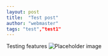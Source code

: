 ```yaml
---
layout: post
title:  "Test post"
author: "webmaster"
tags: "test","test1"
---
```


Testing features
![Placeholder image](https://ik.imagekit.io/zenlavrov/placeholder-1024x1024.png?updatedAt=1731643557033)
